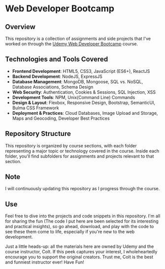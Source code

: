 # Web Developer Bootcamp

## Overview

This repository is a collection of assignments and side projects that I've worked on through the [Udemy Web Developer Bootcamp](https://www.udemy.com/course/the-web-developer-bootcamp) course.

## Technologies and Tools Covered

- **Frontend Development**: HTML5, CSS3, JavaScript (ES6+), ReactJS
- **Backend Development**: NodeJS, ExpressJS
- **Database Management**: MongoDB, Mongoose, SQL vs. NoSQL, Database Associations, Schema Design
- **Web Security**: Authentication, Cookies & Sessions, SQL Injection, XSS
- **Development Tools**: NPM, Unix(Command Line) Commands
- **Design & Layout**: Flexbox, Responsive Design, Bootstrap, SemanticUI, Bulma CSS Framework
- **Deployment & Practices**: Cloud Databases, Image Upload and Storage, Maps and Geocoding, Developer Best Practices

## Repository Structure

This repository is organized by course sections, with each folder representing a major topic or technology covered in the course. Inside each folder, you'll find subfolders for assignments and projects relevant to that section.

## Note

I will continuously updating this repository as I progress through the course.

## Use

Feel free to dive into the projects and code snippets in this repository. I'm all for sharing the fun (The code I put here are been selected for its interesting and practical insights), so go ahead, download, and play with the code to see these them come to life, especially if you're new to the web development.

Just a little heads-up: all the materials here are owned by Udemy and the course instructor, Colt. If this peek captures your interest, I wholeheartedly encourage you to support the original creators. Trust me, Colt is the best and funniest instructor ever! Have Fun!
